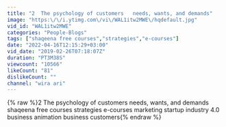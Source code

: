 ```yaml
---
title: "2  The psychology of customers   needs, wants, and demands"
image: "https:\/\/i.ytimg.com\/vi\/WAL1itw2MWE\/hqdefault.jpg"
vid_id: "WAL1itw2MWE"
categories: "People-Blogs"
tags: ["shaqeena free courses","strategies","e-courses"]
date: "2022-04-16T12:15:29+03:00"
vid_date: "2019-02-26T07:18:07Z"
duration: "PT3M38S"
viewcount: "10566"
likeCount: "81"
dislikeCount: ""
channel: "wira ari"
---
```

{% raw %}2  The psychology of customers   needs, wants, and demands shaqeena free courses strategies e-courses marketing startup industry 4.0 business animation business customers{% endraw %}
